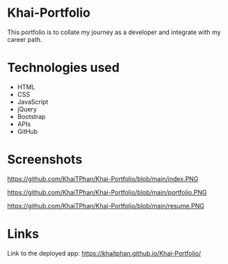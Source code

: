 # Khai-Portfolio
This portfolio is to collate my journey as a developer and integrate with my career path.


# Technologies used

- HTML
- CSS
- JavaScript
- jQuery
- Bootstrap
- APIs
- GitHub

# Screenshots

https://github.com/KhaiTPhan/Khai-Portfolio/blob/main/index.PNG

https://github.com/KhaiTPhan/Khai-Portfolio/blob/main/portfolio.PNG

https://github.com/KhaiTPhan/Khai-Portfolio/blob/main/resume.PNG


# Links

Link to the deployed app:
https://khaitphan.github.io/Khai-Portfolio/

